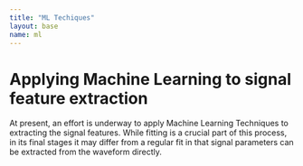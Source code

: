 ```yaml
---
title: "ML Techiques"
layout: base
name: ml
---
```


# Applying Machine Learning to signal feature extraction

At present, an effort is underway to apply Machine Learning Techniques
to extracting the signal features. While fitting is a crucial part of
this process, in its final stages it may differ from a regular fit in
that signal parameters can be extracted from the waveform directly.

